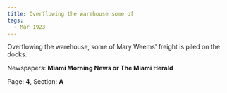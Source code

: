 ```yaml
---  
title: Overflowing the warehouse some of  
tags:  
  - Mar 1923  
---  
```

  
Overflowing the warehouse, some of Mary Weems' freight is piled on the docks.  
  
Newspapers: **Miami Morning News or The Miami Herald**  
  
Page: **4**, Section: **A** 
